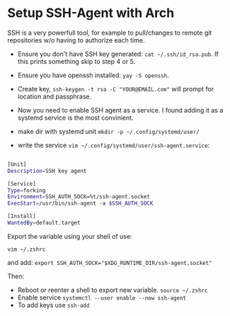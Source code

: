 # Setup SSH-Agent with Arch

SSH is a very powerfull tool, for example to pull/changes to remote git repositories w/o having to authorize each time.

- Ensure you don't have SSH key generated: `cat ~/.ssh/id_rsa.pub`. If this prints something skip to step 4 or 5.
- Ensure you have openssh installed: `yay -S openssh`.
- Create key, `ssh-keygen -t rsa -C "YOUR@EMAIL.com"` will prompt for location and passphrase.
- Now you need to enable SSH agent as a service. I found adding it as a systemd service is the most convinient.

- make dir with systemd unit `mkdir -p ~/.config/systemd/user/`
- write the service `vim ~/.config/systemd/user/ssh-agent.service`:

```bash

[Unit]
Description=SSH key agent

[Service]
Type=forking
Environment=SSH_AUTH_SOCK=%t/ssh-agent.socket
ExecStart=/usr/bin/ssh-agent -a $SSH_AUTH_SOCK

[Install]
WantedBy=default.target
```

Export the variable using your shell of use:

`vim ~/.zshrc`

and add:
`export SSH_AUTH_SOCK="$XDG_RUNTIME_DIR/ssh-agent.socket"`

Then:

- Reboot or reenter a shell to export new variable. `source ~/.zshrc`
- Enable service `systemctl --user enable --now ssh-agent`
- To add keys use `ssh-add`
